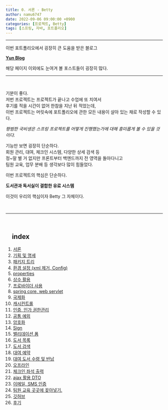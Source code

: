 ```yaml
---
title: 0. 서론 - Betty
author: namu6747
date: 2022-09-06 09:00:00 +0900
categories: [프로젝트, Betty]
tags: [스프링, 자바, 포트폴리오]
---
```

<hr/>

이번 포트폴리오에서 굉장히 큰 도움을 받은 블로그 

**[Yun Blog](https://cheese10yun.github.io/spring-guide-directory/)**


해당 페이지 이외에도 눈여겨 볼 포스트들이 굉장히 많다.

---
<br/>

기분이 좋다.     
저번 프로젝트는 프로젝트가 끝나고 수업에 또 치여서    
후기를 적을 시간이 없어 한참을 지난 뒤 적었는데,   
이번 프로젝트는 머릿속에 포트폴리오에 관한 모든 내용이 살아 있는 채로 작성할 수 있다.

_평범한 국비생은 스프링 프로젝트를 어떻게 진행했는가에 대해 흥미롭게 볼 수 있을 것이다._

기능만 보면 굉장히 단순하다.      
회원 관리, 대여, 체크인 시스템, 다양한 상세 검색 등   
정~말 별 거 없지만 프론트부터 백엔드까지 전 영역을 돌아다니고   
팀원 교육, 업무 분배 등 생각보다 많이 힘들었다.

이번 프로젝트의 핵심은 단순하다.
<br/>

__도서관과 독서실이 결합한 유료 시스템__

이것이 우리의 핵심이자 Betty 그 자체이다.

<br/>
<hr/>
<br/>


## &nbsp;&nbsp;&nbsp; index
1. [서론](#)
2. [기획 및 명세](#)
3. [패키지 트리](#)
4. [환경 설정 (xml 제거, Config)](#)
5. [properties](#)
6. [상수 활용](#)
7. [프로바이더 사용](#)
8. [spring core, web servlet](#)
9. [국제화](#)
10. [캐시컨트롤](#)
11. [인증, 인가 권한관리](#)
12. [공통 예외](#)
13. [암호화](#)
14. [Sign](#)
15. [밸리데이션 폼](#)
16. [도서 목록](#)
17. [도서 검색](#)
18. [대여 예약](#)
19. [대여 도서 수령 및 반납](#)
20. [오프라인](#)
21. [체크인 좌석 출력](#)
22. [ajax 활용 DTO](#)
23. [이메일, SMS 인증](#)
24. [팀원 교육 곳곳에 꽂아넣기.](#)
25. [깃허브](#)
26. [후기](#)
